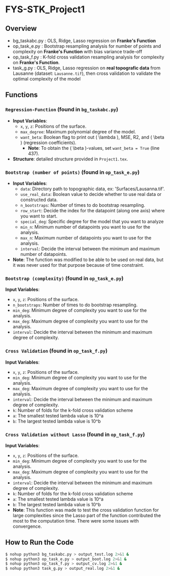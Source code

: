 # FYS-STK_Project1

## Overview
- bg_taskabc.py  :   OLS, Ridge, Lasso regression on **Franke's Function**   
- op_task_e.py   :   Bootstrap resampling analysis for number of points and complexity on **Franke's Function** with bias variance trade-off
- op_task_f.py   :   K-fold cross validation resampling analysis for complexity on **Franke's Function**.
- task_g.py      :   OLS, Ridge, Lasso regression on **real topografic data** from Lausanne (dataset: `Lausanne.tif`), then cross validation to validate the optimal complexity of the model



## Functions
### `Regression-Function` (found in `bg_taskabc.py`)
- **Input Variables**:
  - `x`, `y`, `z`: Positions of the surface.
  - `max_degree`: Maximum polynomial degree of the model.
  - `want_beta`: Boolean flag to print out \( \lambda \), MSE, R2, and \( \beta \) (regression coefficients).  
    - **Note**: To obtain the \( \beta \)-values, set `want_beta = True` (line 437).
- **Structure**: detailed structure provided in `Project1.tex`.

### `Bootstrap (number of points)` (found in `op_task_e.py`)
- **Input Variables**:
  - `data`: Directory path to topographic data, ex: 'Surfaces/Lausanna.tif'.
  - `use_real_data`: Boolean value to decide whether to use real data or constructed data.
  - `n_bootstraps`: Number of times to do bootstrap resampling.
  - `row_start`: Decide the index for the datapoint (along one axis) where you want to start.
  - `special_deg`: Specific degree for the model that you want to analyze
  - `min_n`: Minimum number of datapoints you want to use for the analysis.
  - `max_n`: Maximum number of datapoints you want to use for the analysis.
  - `interval`: Decide the interval between the minimum and maximum number of datapoints.
- **Note**: The function was modified to be able to be used on real data, but it was never used for that purpose because of time constraint.

### `Bootstrap (complexity)` (found in `op_task_e.py`)
  **Input Variables**:
  - `x`, `y`, `z`: Positions of the surface.
  - `n_bootstraps`: Number of times to do bootstrap resampling.
  - `min_deg`: Minimum degree of complexity you want to use for the analysis.
  - `max_deg`: Maximum degree of complexity you want to use for the analysis.
  - `interval`: Decide the interval between the minimum and maximum degree of complexity.

### `Cross Validation` (found in `op_task_f.py`)
  **Input Variables**:
  - `x`, `y`, `z`: Positions of the surface.
  - `min_deg`: Minimum degree of complexity you want to use for the analysis.
  - `max_deg`: Maximum degree of complexity you want to use for the analysis.
  - `interval`: Decide the interval between the minimum and maximum degree of complexity.
  - `k`: Number of folds for the k-fold cross validation scheme
  - `a`: The smallest tested lambda value is 10^a
  - `b`: The largest tested lambda value is 10^b

### `Cross Validation without Lasso` (found in `op_task_f.py`)
  **Input Variables**:
  - `x`, `y`, `z`: Positions of the surface.
  - `min_deg`: Minimum degree of complexity you want to use for the analysis.
  - `max_deg`: Maximum degree of complexity you want to use for the analysis.
  - `interval`: Decide the interval between the minimum and maximum degree of complexity.
  - `k`: Number of folds for the k-fold cross validation scheme
  - `a`: The smallest tested lambda value is 10^a
  - `b`: The largest tested lambda value is 10^b
- **Note**: This function was made to test the cross validation function for large complexities since the Lasso part of the function contributed the most to the computation time. There were some issues with convergence.




## How to Run the Code
```bash
$ nohup python3 bg_taskabc.py > output_test.log 2>&1 &
$ nohup python3 op_task_e.py > output_boot.log 2>&1 &
$ nohup python3 op_task_f.py > output_cv.log 2>&1 &
$ nohup python3 task_g.py > output_real.log 2>&1 &